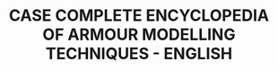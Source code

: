 ---
title: "CASE COMPLETE ENCYCLOPEDIA OF ARMOUR MODELLING TECHNIQUES - ENGLISH"
price: "TBA"
desc: "Bez opisa"
img_path: "/assets/img/A.MIG-6149E.jpg"
brand: AMMO
available: true
special_offer: false
soon: false
cat: "Knjige,-casopisi,-MERCH"
subcat: "KNJ-AMMO"
subsubcat: "Knjige-AMMO-KNJIGE-I-CASOPISI"
---